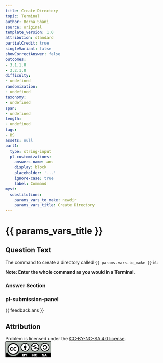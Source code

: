 ```yaml
---
title: Create Directory
topic: Terminal
author: Borna Shani
source: original
template_version: 1.0
attribution: standard
partialCredit: true
singleVariant: false
showCorrectAnswer: false
outcomes:
- 3.1.1.0
- 3.2.1.0
difficulty:
- undefined
randomization:
- undefined
taxonomy:
- undefined
span:
- undefined
length:
- undefined
tags:
- BS
assets: null
part1:
  type: string-input
  pl-customizations:
    answers-name: ans
    display: block
    placeholder: '...'
    ignore-case: true
    label: Command
myst:
  substitutions:
    params_vars_to_make: newdir
    params_vars_title: Create Directory
---
```

# {{ params_vars_title }}

## Question Text

The command to create a directory called `{{ params.vars.to_make }}` is:

**Note: Enter the whole command as you would in a Terminal.**

### Answer Section

### pl-submission-panel

{{ feedback.ans }}

## Attribution

Problem is licensed under the [CC-BY-NC-SA 4.0 license](https://creativecommons.org/licenses/by-nc-sa/4.0/).<br> ![The Creative Commons 4.0 license requiring attribution-BY, non-commercial-NC, and share-alike-SA license.](https://raw.githubusercontent.com/firasm/bits/master/by-nc-sa.png)